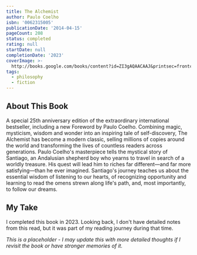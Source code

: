 ```yaml
---
title: The Alchemist
author: Paulo Coelho
isbn: '0062315005'
publicationDate: '2014-04-15'
pageCount: 208
status: completed
rating: null
startDate: null
completionDate: '2023'
coverImage: >-
  http://books.google.com/books/content?id=ZI3gAQAACAAJ&printsec=frontcover&img=1&zoom=1&source=gbs_api
tags:
  - philosophy
  - fiction
---
```


## About This Book

A special 25th anniversary edition of the extraordinary international bestseller, including a new Foreword by Paulo Coelho. Combining magic, mysticism, wisdom and wonder into an inspiring tale of self-discovery, The Alchemist has become a modern classic, selling millions of copies around the world and transforming the lives of countless readers across generations. Paulo Coelho's masterpiece tells the mystical story of Santiago, an Andalusian shepherd boy who yearns to travel in search of a worldly treasure. His quest will lead him to riches far different—and far more satisfying—than he ever imagined. Santiago's journey teaches us about the essential wisdom of listening to our hearts, of recognizing opportunity and learning to read the omens strewn along life's path, and, most importantly, to follow our dreams.

## My Take

I completed this book in 2023. Looking back, I don't have detailed notes from this read, but it was part of my reading journey during that time.

*This is a placeholder - I may update this with more detailed thoughts if I revisit the book or have stronger memories of it.*
